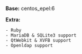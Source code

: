 **Base:** centos_epel:6

**Extra:**

    - Ruby
    - MariaDB & SQLite3 support
    - QtWebkit & XVFB support
    - Openldap support